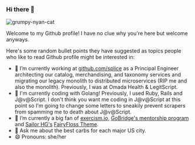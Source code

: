 ### Hi there 👋

![grumpy-nyan-cat](https://media1.tenor.com/images/f16763a742bde15dd9e64b84d37ea893/tenor.gif?itemid=4548280)

Welcome to my Github profile!  I have no clue why you're here but welcome anyways.

Here's some random bullet points they have suggested as topics people who like to read Github profile might be interested in:

- 🔭 I’m currently working at [github.com/splice](Splice) as a Principal Engineer architecting our catalog, merchandising, and taxonomy services and migrating our legacy monolith to distributed microservices (RIP me and also the monolith).  Previously, I was at Omada Health & LegitScript.
- 💩 I'm currently coding with Golang!  Previously, I used Ruby, Rails and J@v@Script.  I don't think you want me coding in J@v@Script at this point so I'm going to change some letters to sneakily prevent scrapers from spamming me to death about J@v@Script.
- 🌱 I’m currently a big fan of [exercism.io](https://exercism.io/), [GoBridge's mentorship program](https://promo.qooper.io/organizations/MjE1) and [Sailor HG's](https://shop.bubblesort.io/) [FairyFloss Theme](http://sailorhg.github.io/fairyfloss/).
- 💬 Ask me about the best carbs for each major US city.
- 😄 Pronouns: she/her
